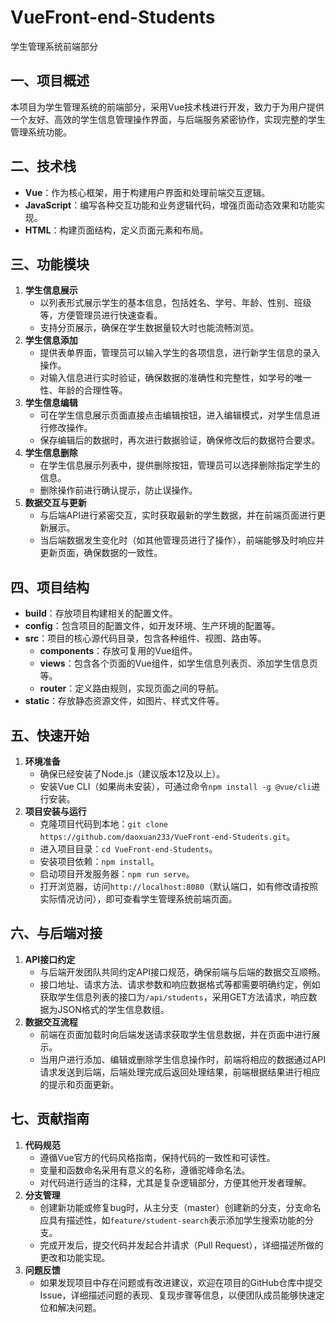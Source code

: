 # VueFront-end-Students
学生管理系统前端部分
## 一、项目概述
本项目为学生管理系统的前端部分，采用Vue技术栈进行开发，致力于为用户提供一个友好、高效的学生信息管理操作界面，与后端服务紧密协作，实现完整的学生管理系统功能。

## 二、技术栈
- **Vue**：作为核心框架，用于构建用户界面和处理前端交互逻辑。
- **JavaScript**：编写各种交互功能和业务逻辑代码，增强页面动态效果和功能实现。
- **HTML**：构建页面结构，定义页面元素和布局。

## 三、功能模块
1. **学生信息展示**
    - 以列表形式展示学生的基本信息，包括姓名、学号、年龄、性别、班级等，方便管理员进行快速查看。
    - 支持分页展示，确保在学生数据量较大时也能流畅浏览。
2. **学生信息添加**
    - 提供表单界面，管理员可以输入学生的各项信息，进行新学生信息的录入操作。
    - 对输入信息进行实时验证，确保数据的准确性和完整性，如学号的唯一性、年龄的合理性等。
3. **学生信息编辑**
    - 可在学生信息展示页面直接点击编辑按钮，进入编辑模式，对学生信息进行修改操作。
    - 保存编辑后的数据时，再次进行数据验证，确保修改后的数据符合要求。
4. **学生信息删除**
    - 在学生信息展示列表中，提供删除按钮，管理员可以选择删除指定学生的信息。
    - 删除操作前进行确认提示，防止误操作。
5. **数据交互与更新**
    - 与后端API进行紧密交互，实时获取最新的学生数据，并在前端页面进行更新展示。
    - 当后端数据发生变化时（如其他管理员进行了操作），前端能够及时响应并更新页面，确保数据的一致性。

## 四、项目结构
- **build**：存放项目构建相关的配置文件。
- **config**：包含项目的配置文件，如开发环境、生产环境的配置等。
- **src**：项目的核心源代码目录，包含各种组件、视图、路由等。
    - **components**：存放可复用的Vue组件。
    - **views**：包含各个页面的Vue组件，如学生信息列表页、添加学生信息页等。
    - **router**：定义路由规则，实现页面之间的导航。
- **static**：存放静态资源文件，如图片、样式文件等。

## 五、快速开始
1. **环境准备**
    - 确保已经安装了Node.js（建议版本12及以上）。
    - 安装Vue CLI（如果尚未安装），可通过命令`npm install -g @vue/cli`进行安装。
2. **项目安装与运行**
    - 克隆项目代码到本地：`git clone https://github.com/daoxuan233/VueFront-end-Students.git`。
    - 进入项目目录：`cd VueFront-end-Students`。
    - 安装项目依赖：`npm install`。
    - 启动项目开发服务器：`npm run serve`。
    - 打开浏览器，访问`http://localhost:8080`（默认端口，如有修改请按照实际情况访问），即可查看学生管理系统前端页面。

## 六、与后端对接
1. **API接口约定**
    - 与后端开发团队共同约定API接口规范，确保前端与后端的数据交互顺畅。
    - 接口地址、请求方法、请求参数和响应数据格式等都需要明确约定，例如获取学生信息列表的接口为`/api/students`，采用GET方法请求，响应数据为JSON格式的学生信息数组。
2. **数据交互流程**
    - 前端在页面加载时向后端发送请求获取学生信息数据，并在页面中进行展示。
    - 当用户进行添加、编辑或删除学生信息操作时，前端将相应的数据通过API请求发送到后端，后端处理完成后返回处理结果，前端根据结果进行相应的提示和页面更新。

## 七、贡献指南
1. **代码规范**
    - 遵循Vue官方的代码风格指南，保持代码的一致性和可读性。
    - 变量和函数命名采用有意义的名称，遵循驼峰命名法。
    - 对代码进行适当的注释，尤其是复杂逻辑部分，方便其他开发者理解。
2. **分支管理**
    - 创建新功能或修复bug时，从主分支（master）创建新的分支，分支命名应具有描述性，如`feature/student-search`表示添加学生搜索功能的分支。
    - 完成开发后，提交代码并发起合并请求（Pull Request），详细描述所做的更改和功能实现。
3. **问题反馈**
    - 如果发现项目中存在问题或有改进建议，欢迎在项目的GitHub仓库中提交Issue，详细描述问题的表现、复现步骤等信息，以便团队成员能够快速定位和解决问题。

